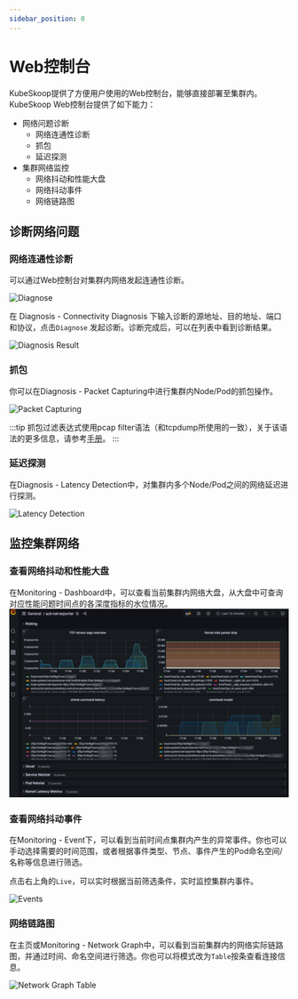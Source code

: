 ```yaml
---
sidebar_position: 0
---
```


# Web控制台

KubeSkoop提供了方便用户使用的Web控制台，能够直接部署至集群内。KubeSkoop Web控制台提供了如下能力：

- 网络问题诊断
  - 网络连通性诊断
  - 抓包
  - 延迟探测
- 集群网络监控
  - 网络抖动和性能大盘
  - 网络抖动事件
  - 网络链路图

## 诊断网络问题

### 网络连通性诊断

可以通过Web控制台对集群内网络发起连通性诊断。

![Diagnose](/img/diagnose.png)

在 Diagnosis - Connectivity Diagnosis 下输入诊断的源地址、目的地址、端口和协议，点击`Diagnose` 发起诊断。诊断完成后，可以在列表中看到诊断结果。

![Diagnosis Result](/img/diagnosis_result.png)

### 抓包

你可以在Diagnosis - Packet Capturing中进行集群内Node/Pod的抓包操作。

![Packet Capturing](/img/packet_capturing.png)

:::tip
抓包过滤表达式使用pcap filter语法（和tcpdump所使用的一致），关于该语法的更多信息，请参考[手册](https://www.tcpdump.org/manpages/pcap-filter.7.html)。
:::

### 延迟探测

在Diagnosis - Latency Detection中，对集群内多个Node/Pod之间的网络延迟进行探测。

![Latency Detection](/img/ping_mesh.png)

## 监控集群网络

### 查看网络抖动和性能大盘

在Monitoring - Dashboard中，可以查看当前集群内网络大盘，从大盘中可查询对应性能问题时间点的各深度指标的水位情况。
![grafana_performance](/img/monitoring.png)

### 查看网络抖动事件

在Monitoring - Event下，可以看到当前时间点集群内产生的异常事件。你也可以手动选择需要的时间范围，或者根据事件类型、节点、事件产生的Pod命名空间/名称等信息进行筛选。

点击右上角的`Live`，可以实时根据当前筛选条件，实时监控集群内事件。

![Events](/img/events.png)

### 网络链路图

在主页或Monitoring - Network Graph中，可以看到当前集群内的网络实际链路图，并通过时间、命名空间进行筛选。你也可以将模式改为`Table`按条查看连接信息。

![Network Graph Table](/img/network_graph_table.png)
